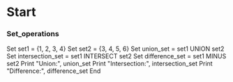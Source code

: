 # Start
### Set_operations
Set set1 = {1, 2, 3, 4}
Set set2 = {3, 4, 5, 6}
Set union_set = set1 UNION set2
Set intersection_set = set1 INTERSECT set2
Set difference_set = set1 MINUS set2
Print "Union:", union_set
Print "Intersection:", intersection_set
Print "Difference:", difference_set
End